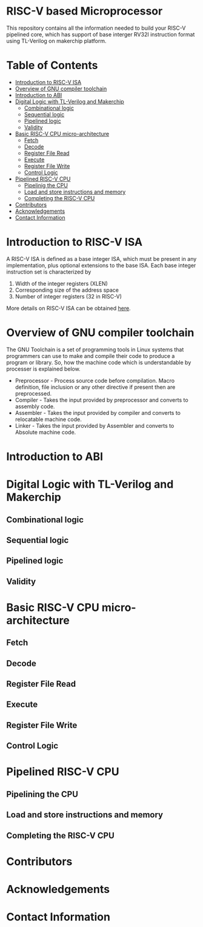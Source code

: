 # RISC-V based Microprocessor

This repository contains all the information needed to build your RISC-V pipelined core, which has support of base interger RV32I instruction format using TL-Verilog on makerchip platform.

# Table of Contents
- [Introduction to RISC-V ISA](#introduction-to-risc-v-isa)
- [Overview of GNU compiler toolchain](#overview-of-gnu-compiler-toolchain)
- [Introduction to ABI](#introduction-to-abi)
- [Digital Logic with TL-Verilog and Makerchip](#digital-logic-with-tl-verilog-and-makerchip)
  - [Combinational logic](#combinational-logic)
  - [Sequential logic](#sequential-logic)
  - [Pipelined logic](#pipelined-logic)
  - [Validity](#validity)
- [Basic RISC-V CPU micro-architecture](#basic-risc-v-cpu-micro-architecture)
  - [Fetch](#fetch)
  - [Decode](#decode)
  - [Register File Read](#register-file-read)
  - [Execute](#execute)
  - [Register File Write](#register-file-write)
  - [Control Logic](#control-logic)
- [Pipelined RISC-V CPU](#pipelined-risc-v-cpu)
  - [Pipelinig the CPU](#pipelining-the-cpu)
  - [Load and store instructions and memory](#load-and-store-instructions-and-memory)
  - [Completing the RISC-V CPU](#completing-the-risc-v-cpu)
- [Contributors](#contributors)
- [Acknowledgements](#acknowledgements)
- [Contact Information](#contact-information)

# Introduction to RISC-V ISA 

A RISC-V ISA is defined as a base integer ISA, which must be present in any implementation, plus optional extensions to the base ISA. Each base integer instruction set is characterized by
  1. Width of the integer registers (XLEN) 
  2. Corresponding size of the address space
  3. Number of integer registers (32 in RISC-V)

More details on RISC-V ISA can be obtained [here](https://github.com/riscv/riscv-isa-manual/releases/download/draft-20200727-8088ba4/riscv-spec.pdf).

# Overview of GNU compiler toolchain

The GNU Toolchain is a set of programming tools in Linux systems that programmers can use to make and compile their code to produce a program or library. So, how the machine code which is understandable by processer is explained below.

  * Preprocessor - Process source code before compilation. Macro definition, file inclusion or any other directive if present then are preprocessed. 
  * Compiler - Takes the input provided by preprocessor and converts to assembly code.
  * Assembler - Takes the input provided by compiler and converts to relocatable machine code.
  * Linker - Takes the input provided by Assembler and converts to Absolute machine code.
  
# Introduction to ABI

# Digital Logic with TL-Verilog and Makerchip

## Combinational logic

## Sequential logic

## Pipelined logic

## Validity

# Basic RISC-V CPU micro-architecture

## Fetch

## Decode

## Register File Read

## Execute

## Register File Write

## Control Logic

# Pipelined RISC-V CPU

## Pipelining the CPU

## Load and store instructions and memory

## Completing the RISC-V CPU

# Contributors

# Acknowledgements

# Contact Information
